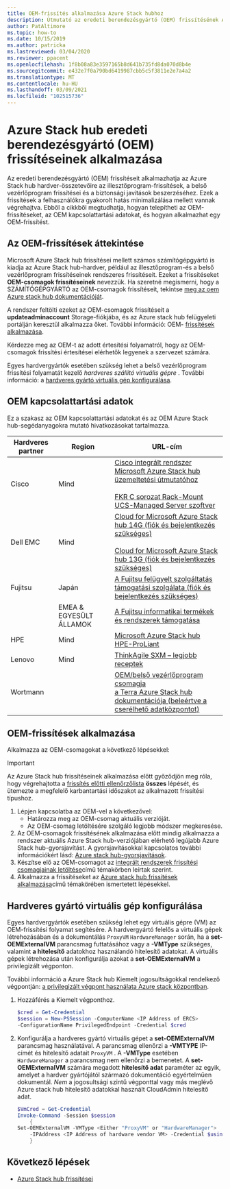 ```yaml
---
title: OEM-frissítés alkalmazása Azure Stack hubhoz
description: Útmutató az eredeti berendezésgyártó (OEM) frissítésének Azure Stack hub-ra való alkalmazásához.
author: PatAltimore
ms.topic: how-to
ms.date: 10/15/2019
ms.author: patricka
ms.lastreviewed: 03/04/2020
ms.reviewer: ppacent
ms.openlocfilehash: 1f8b08a83e3597165b8d641b735fd8da070d8b4e
ms.sourcegitcommit: e432e7f0a790bd6419987cbb5c5f3811e2e7a4a2
ms.translationtype: MT
ms.contentlocale: hu-HU
ms.lasthandoff: 03/09/2021
ms.locfileid: "102515736"
---
```

# <a name="apply-azure-stack-hub-original-equipment-manufacturer-oem-updates"></a>Azure Stack hub eredeti berendezésgyártó (OEM) frissítéseinek alkalmazása

Az eredeti berendezésgyártó (OEM) frissítéseit alkalmazhatja az Azure Stack hub hardver-összetevőire az illesztőprogram-frissítések, a belső vezérlőprogram frissítései és a biztonsági javítások beszerzéséhez. Ezek a frissítések a felhasználókra gyakorolt hatás minimalizálása mellett vannak végrehajtva. Ebből a cikkből megtudhatja, hogyan telepítheti az OEM-frissítéseket, az OEM kapcsolattartási adatokat, és hogyan alkalmazhat egy OEM-frissítést.

## <a name="overview-of-oem-updates"></a>Az OEM-frissítések áttekintése

Microsoft Azure Stack hub frissítései mellett számos számítógépgyártó is kiadja az Azure Stack hub-hardver, például az illesztőprogram-és a belső vezérlőprogram frissítéseinek rendszeres frissítéseit. Ezeket a frissítéseket **OEM-csomagok frissítéseinek** nevezzük. Ha szeretné megismerni, hogy a SZÁMÍTÓGÉPGYÁRTÓ az OEM-csomagok frissítéseit, tekintse [meg az oem Azure stack hub dokumentációját](#oem-contact-information).

A rendszer feltölti ezeket az OEM-csomagok frissítéseit a **updateadminaccount** Storage-fiókjába, és az Azure stack hub felügyeleti portálján keresztül alkalmazza őket. További információ: OEM- [frissítések alkalmazása](#apply-oem-updates).

Kérdezze meg az OEM-t az adott értesítési folyamatról, hogy az OEM-csomagok frissítési értesítései elérhetők legyenek a szervezet számára.

Egyes hardvergyártók esetében szükség lehet a belső vezérlőprogram frissítési folyamatát kezelő *hardveres szállító virtuális gépre* . További információ: a [hardveres gyártó virtuális gép konfigurálása](#configure-hardware-vendor-vm).

## <a name="oem-contact-information"></a>OEM kapcsolattartási adatok

Ez a szakasz az OEM kapcsolattartási adatokat és az OEM Azure Stack hub-segédanyagokra mutató hivatkozásokat tartalmazza.

| Hardveres partner | Region | URL-cím |
|-----|----|-----|
| Cisco | Mind | [Cisco integrált rendszer Microsoft Azure Stack hub üzemeltetési útmutatóhoz](https://aka.ms/aa708e2)<br><br>[FKR C sorozat Rack-Mount UCS-Managed Server szoftver](https://aka.ms/aa700rq) |
| Dell EMC | Mind | [Cloud for Microsoft Azure Stack hub 14G (fiók és bejelentkezés szükséges)](https://support.emc.com/downloads/44615_Cloud-for-Microsoft-Azure-Stack-14G)<br><br>[Cloud for Microsoft Azure Stack hub 13G (fiók és bejelentkezés szükséges)](https://support.emc.com/downloads/42238_Cloud-for-Microsoft-Azure-Stack-13G) |
| Fujitsu | Japán | [A Fujitsu felügyelt szolgáltatás támogatási szolgálata (fiók és bejelentkezés szükséges)](https://eservice.fujitsu.com/supportdesk-web/) |
|  | EMEA & EGYESÜLT ÁLLAMOK | [A Fujitsu informatikai termékek és rendszerek támogatása](https://support.ts.fujitsu.com/IndexContact.asp?lng=COM&ln=no&LC=del) |
| HPE | Mind | [Microsoft Azure Stack hub HPE-ProLiant](http://www.hpe.com/info/MASupdates) |
| Lenovo | Mind | [ThinkAgile SXM – legjobb receptek](https://datacentersupport.lenovo.com/us/en/solutions/ht505122)
| Wortmann |  | [OEM/belső vezérlőprogram csomagja](https://drive.terracloud.de/dl/fiTdTb66mwDAJWgUXUW8KNsd/)<br>[a Terra Azure Stack hub dokumentációja (beleértve a cserélhető adatközpontot)](https://aka.ms/aa6zktc)

## <a name="apply-oem-updates"></a>OEM-frissítések alkalmazása

Alkalmazza az OEM-csomagokat a következő lépésekkel:

> [!IMPORTANT]
> Az Azure Stack hub frissítéseinek alkalmazása előtt győződjön meg róla, hogy végrehajtotta a [frissítés előtti ellenőrzőlista](release-notes-checklist.md) **összes** lépését, és ütemezte a megfelelő karbantartási időszakot az alkalmazott frissítési típushoz.

1. Lépjen kapcsolatba az OEM-vel a következővel:
      - Határozza meg az OEM-csomag aktuális verzióját.  
      - Az OEM-csomag letöltésére szolgáló legjobb módszer megkeresése.  
2. Az OEM-csomagok frissítésének alkalmazása előtt mindig alkalmazza a rendszer aktuális Azure Stack hub-verziójában elérhető legújabb Azure Stack hub-gyorsjavítást. A gyorsjavításokkal kapcsolatos további információkért lásd: [Azure stack hub-gyorsjavítások](azure-stack-servicing-policy.md).
3. Készítse elő az OEM-csomagot az [integrált rendszerek frissítési csomagjainak letöltése](azure-stack-servicing-policy.md)című témakörben leírtak szerint.
4. Alkalmazza a frissítéseket az [Azure stack hub frissítések alkalmazása](azure-stack-apply-updates.md)című témakörében ismertetett lépésekkel.

## <a name="configure-hardware-vendor-vm"></a>Hardveres gyártó virtuális gép konfigurálása

Egyes hardvergyártók esetében szükség lehet egy virtuális gépre (VM) az OEM-frissítési folyamat segítésére. A hardvergyártó felelős a virtuális gépek létrehozásában és a dokumentálás `ProxyVM` `HardwareManager` során, ha a **set-OEMExternalVM** parancsmag futtatásához vagy a **-VMType** szükséges, valamint **a hitelesítő** adatokhoz használandó hitelesítő adatokat. A virtuális gépek létrehozása után konfigurálja azokat a **set-OEMExternalVM** a privilegizált végponton.

További információ a Azure Stack hub Kiemelt jogosultságokkal rendelkező végpontján: [a privilegizált végpont használata Azure stack központban](azure-stack-privileged-endpoint.md).

1. Hozzáférés a Kiemelt végponthoz.

    ```powershell  
    $cred = Get-Credential
    $session = New-PSSession -ComputerName <IP Address of ERCS>
    -ConfigurationName PrivilegedEndpoint -Credential $cred
    ```

2. Konfigurálja a hardveres gyártó virtuális gépet a **set-OEMExternalVM** parancsmag használatával. A parancsmag ellenőrzi a **-VMTYPE** IP-címét és hitelesítő adatait `ProxyVM` . A **-VMType** esetében `HardwareManager` a parancsmag nem ellenőrzi a bemenetet. A **set-OEMExternalVM** számára megadott **hitelesítő adat** paraméter az egyik, amelyet a hardver gyártójától származó dokumentáció egyértelműen dokumentál.  *Nem* a jogosultsági szintű végponttal vagy más meglévő Azure stack hub hitelesítő adatokkal használt CloudAdmin hitelesítő adat.

    ```powershell  
    $VmCred = Get-Credential
    Invoke-Command -Session $session
        {
    Set-OEMExternalVM -VMType <Either "ProxyVM" or "HardwareManager">
        -IPAddress <IP Address of hardware vendor VM> -Credential $using:VmCred
        }
    ```

## <a name="next-steps"></a>Következő lépések

- [Azure Stack hub frissítései](azure-stack-updates.md)
